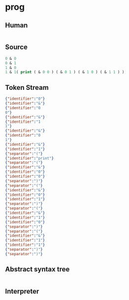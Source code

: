 # prog
## Human
```

```
## Source
```lisp
0 & 0
0 & 1
1 & 0
1 & 1( print ( & 0 0 ) ( & 0 1 ) ( & 1 0 ) ( & 1 1 ) )
```
## Token Stream
```json
{"identifier":"0"}
{"identifier":"&"}
{"identifier":"0
0"}
{"identifier":"&"}
{"identifier":"1
1"}
{"identifier":"&"}
{"identifier":"0
1"}
{"identifier":"&"}
{"identifier":"1"}
{"separator":"("}
{"identifier":"print"}
{"separator":"("}
{"identifier":"&"}
{"identifier":"0"}
{"identifier":"0"}
{"separator":")"}
{"separator":"("}
{"identifier":"&"}
{"identifier":"0"}
{"identifier":"1"}
{"separator":")"}
{"separator":"("}
{"identifier":"&"}
{"identifier":"1"}
{"identifier":"0"}
{"separator":")"}
{"separator":"("}
{"identifier":"&"}
{"identifier":"1"}
{"identifier":"1"}
{"separator":")"}
{"separator":")"}
```
## Abstract syntax tree
```json
```
## Interpreter
```bash
```